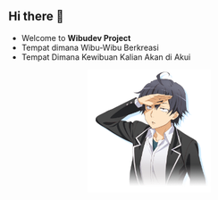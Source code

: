 ## Hi there 👋
- Welcome to <b>Wibudev Project</b>
- Tempat dimana Wibu-Wibu Berkreasi
- Tempat Dimana Kewibuan Kalian Akan di Akui

<p align="center"><img src="my-youth-romantic-comedy-is-wrong-as-i-expected-video-game-mages-inc-love-gosick-0428436b504ce62949f49b2c4097db74.png" width="220" height="220"></p>
